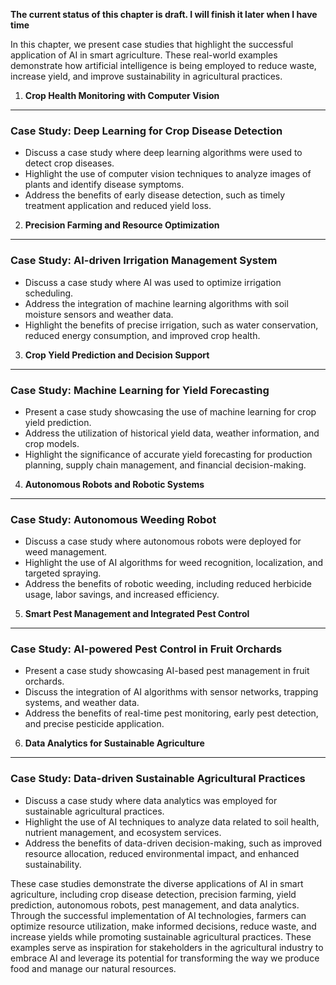 **The current status of this chapter is draft. I will finish it later when I have time**

In this chapter, we present case studies that highlight the successful application of AI in smart agriculture. These real-world examples demonstrate how artificial intelligence is being employed to reduce waste, increase yield, and improve sustainability in agricultural practices.

1. **Crop Health Monitoring with Computer Vision**
--------------------------------------------------

### Case Study: Deep Learning for Crop Disease Detection

* Discuss a case study where deep learning algorithms were used to detect crop diseases.
* Highlight the use of computer vision techniques to analyze images of plants and identify disease symptoms.
* Address the benefits of early disease detection, such as timely treatment application and reduced yield loss.

2. **Precision Farming and Resource Optimization**
--------------------------------------------------

### Case Study: AI-driven Irrigation Management System

* Discuss a case study where AI was used to optimize irrigation scheduling.
* Address the integration of machine learning algorithms with soil moisture sensors and weather data.
* Highlight the benefits of precise irrigation, such as water conservation, reduced energy consumption, and improved crop health.

3. **Crop Yield Prediction and Decision Support**
-------------------------------------------------

### Case Study: Machine Learning for Yield Forecasting

* Present a case study showcasing the use of machine learning for crop yield prediction.
* Address the utilization of historical yield data, weather information, and crop models.
* Highlight the significance of accurate yield forecasting for production planning, supply chain management, and financial decision-making.

4. **Autonomous Robots and Robotic Systems**
--------------------------------------------

### Case Study: Autonomous Weeding Robot

* Discuss a case study where autonomous robots were deployed for weed management.
* Highlight the use of AI algorithms for weed recognition, localization, and targeted spraying.
* Address the benefits of robotic weeding, including reduced herbicide usage, labor savings, and increased efficiency.

5. **Smart Pest Management and Integrated Pest Control**
--------------------------------------------------------

### Case Study: AI-powered Pest Control in Fruit Orchards

* Present a case study showcasing AI-based pest management in fruit orchards.
* Discuss the integration of AI algorithms with sensor networks, trapping systems, and weather data.
* Address the benefits of real-time pest monitoring, early pest detection, and precise pesticide application.

6. **Data Analytics for Sustainable Agriculture**
-------------------------------------------------

### Case Study: Data-driven Sustainable Agricultural Practices

* Discuss a case study where data analytics was employed for sustainable agricultural practices.
* Highlight the use of AI techniques to analyze data related to soil health, nutrient management, and ecosystem services.
* Address the benefits of data-driven decision-making, such as improved resource allocation, reduced environmental impact, and enhanced sustainability.

These case studies demonstrate the diverse applications of AI in smart agriculture, including crop disease detection, precision farming, yield prediction, autonomous robots, pest management, and data analytics. Through the successful implementation of AI technologies, farmers can optimize resource utilization, make informed decisions, reduce waste, and increase yields while promoting sustainable agricultural practices. These examples serve as inspiration for stakeholders in the agricultural industry to embrace AI and leverage its potential for transforming the way we produce food and manage our natural resources.
